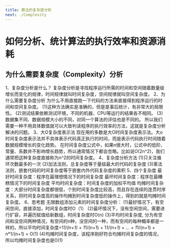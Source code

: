 ```yaml
---
title: 算法的复杂度分析
next: ./Complexity
---
```


# 如何分析、统计算法的执行效率和资源消耗



## 为什么需要复杂度（Complexity）分析

1、复杂度分析是什么？
复杂度分析是寻找程序运行所需的时间和空间随着数量级增长而变化的规律，时间规律就叫时间复杂度，空间规律就叫空间复杂度。
2、为什么需要复杂度分析
为什么不用直接跑一下代码的方法来直接得到程序运行的时间和空间复杂度。
(1)这种方法确实是准确的，但是是事后统计，有非常大的局限性。
(2)测试结果依赖测试环境，不同的机器、CPU等运行的结果各不相同。
(3)数据集不同、数据规模大小的不同，对同一个算法的评估也是不同的。
所以我们需要一种不用具体数值就可以大致判读程序的执行效率的方法，这就是复杂度分析解决的问题。
3、大O复杂度表示法
现在用的多数是大O时间复杂度表示法。大o时间复杂度表示法并不具体表示代码真正执行的时间，而是表示代码执行时间随着数据规模增长的变化趋势。
在时间复杂度公式中，如果n很大时，公式中的低阶、常量、系数并不影响增长趋势，所以通常情况下都会忽略。比如说O(2n^2)，我们通常把这种复杂度直接称为n^2的时间复杂度。
4、复杂度分析方法
(1)只关注循环次数最多的一次
(2)加法法则，总复杂度等于量级最大的代码的复杂度
(3)乘法法则，嵌套代码的时间复杂度等于嵌套内外代码复杂度的乘积
5、四个复杂度
最好时间复杂度：程序在最理想情况下的时间复杂度
最坏时间复杂度：程序在最糟糕情况下的时间复杂度
平均时间复杂度：时间复杂度的加权平均值
均摊时间复杂度：大部分时间复杂度都很低，个别时间复杂度比较高，而且存在连续的连贯时序关系，将时间复杂度高的操作均摊到时间复杂度低的操作上，得到的就是均摊时间复杂度。
6、思考题
无限数组添加元素的时间复杂度分析：
(1)最好情况下，有空闲空间，直接添加，时间复杂度时O（1）
(2)最坏情况下，没有空闲空间，需要进行扩容，并遍历赋值给新数组，时间复杂度时O(n)
(3)平均时间复杂度, 分为有空间和没空间两种情况，有空间的n种，没空间的一种，而有空间的每种概率都是一样的，所以平均时间复杂度=1*1/(n+1) + 1*1/(n+1)  + 1*1/(n+1) + ... + 1*1/(n+1)  + n*1/(n+1) = O(1)
(4)均摊时间复杂度，该程序刚好符合均摊时间复杂度的情况，所以均摊时间复杂度也是O(1)